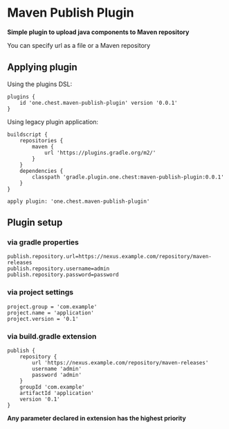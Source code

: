 # Maven Publish Plugin

**Simple plugin to upload java components to Maven repository**

You can specify url as a file or a Maven repository

## Applying plugin

Using the plugins DSL:

    plugins {
        id 'one.chest.maven-publish-plugin' version '0.0.1'
    }

Using legacy plugin application:

    buildscript {
        repositories {
            maven {
                url 'https://plugins.gradle.org/m2/'
            }
        }
        dependencies {
            classpath 'gradle.plugin.one.chest:maven-publish-plugin:0.0.1'
        }
    }

    apply plugin: 'one.chest.maven-publish-plugin'

## Plugin setup

### via gradle properties

    publish.repository.url=https://nexus.example.com/repository/maven-releases
    publish.repository.username=admin
    publish.repository.password=password

### via project settings

    project.group = 'com.example'
    project.name = 'application'
    project.version = '0.1'

### via build.gradle extension

    publish {
        repository {
            url 'https://nexus.example.com/repository/maven-releases'
            username 'admin'
            password 'admin'
        }
        groupId 'com.example'
        artifactId 'application'                         
        version '0.1'
    }
    
**Any parameter declared in extension has the highest priority**
    